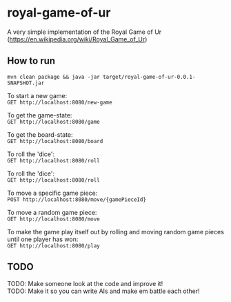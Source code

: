 # royal-game-of-ur

A very simple implementation of the Royal Game of Ur (https://en.wikipedia.org/wiki/Royal_Game_of_Ur)

## How to run

`mvn clean package && java -jar target/royal-game-of-ur-0.0.1-SNAPSHOT.jar`

To start a new game:</br>
`GET http://localhost:8080/new-game`

To get the game-state:</br>
`GET http://localhost:8080/game`

To get the board-state:</br>
`GET http://localhost:8080/board`

To roll the 'dice':</br>
`GET http://localhost:8080/roll`

To roll the 'dice':</br>
`GET http://localhost:8080/roll`

To move a specific game piece:</br>
`POST http://localhost:8080/move/{gamePieceId}`

To move a random game piece:</br>
`GET http://localhost:8080/move`

To make the game play itself out by rolling and moving random game pieces until one player has won:</br>
`GET http://localhost:8080/play`

## TODO
TODO: Make someone look at the code and improve it!</br>
TODO: Make it so you can write AIs and make em battle each other!
